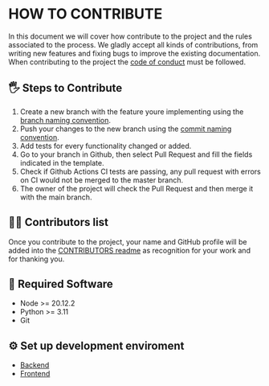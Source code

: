 # HOW TO CONTRIBUTE

In this document we will cover how contribute to the project and the rules associated to the process. We gladly accept all kinds of contributions, from writing new features and fixing bugs to improve the existing documentation. When contributing to the project the [code of conduct](CODE_OF_CONDUCT.md) must be followed.

## 🖐 Steps to Contribute

1. Create a new branch with the feature youre implementing using the [branch naming convention](Git-Convention.md).
2. Push your changes to the new branch using the [commit naming convention](Git-Convention.md).
3. Add tests for every functionality changed or added.
4. Go to your branch in Github, then select Pull Request and fill the fields indicated in the template.
5. Check if Github Actions CI tests are passing, any pull request with errors on CI would not be merged to the master branch.
6. The owner of the project will check the Pull Request and then merge it with the main branch.

## 🙍‍♂️ Contributors list

Once you contribute to the project, your name and GitHub profile will be added into the [CONTRIBUTORS readme](CONTRIBUTORS.md) as recognition for your work and for thanking you.


## 🔧 Required Software

* Node >= 20.12.2
* Python >= 3.11
* Git

## ⚙ Set up development enviroment

* [Backend](backend/SETUP.md)
* [Frontend](frontend/SETUP.md)
